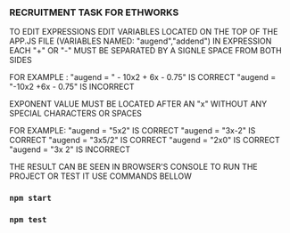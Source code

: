 ### RECRUITMENT TASK FOR ETHWORKS

TO EDIT EXPRESSIONS EDIT VARIABLES LOCATED ON
THE TOP OF THE APP.JS FILE (VARIABLES NAMED: "augend","addend")
IN EXPRESSION EACH "+" OR "-" MUST BE
SEPARATED BY A SIGNLE SPACE FROM BOTH SIDES

FOR EXAMPLE :
"augend = " - 10x2 + 6x - 0.75" IS CORRECT
"augend = "-10x2 +6x - 0.75" IS INCORRECT

EXPONENT VALUE MUST BE LOCATED AFTER AN "x"
WITHOUT ANY SPECIAL CHARACTERS OR SPACES

FOR EXAMPLE:
"augend = "5x2" IS CORRECT
"augend = "3x-2" IS CORRECT
"augend = "3x5/2" IS CORRECT
"augend = "2x0" IS CORRECT
"augend = "3x 2" IS INCORRECT

THE RESULT CAN BE SEEN IN BROWSER'S CONSOLE
TO RUN THE PROJECT OR TEST IT USE COMMANDS BELLOW

### `npm start`

### `npm test`
